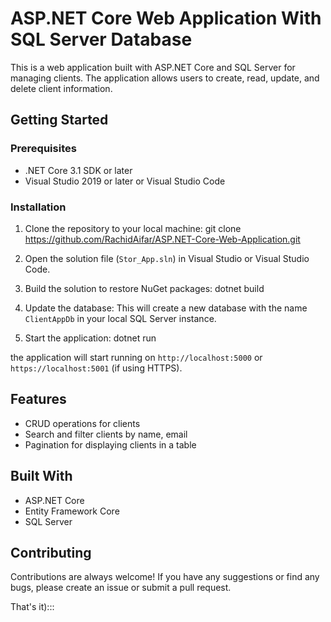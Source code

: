 # ASP.NET Core Web Application With SQL Server Database
This is a web application built with ASP.NET Core and SQL Server for managing clients. The application allows users to create, read, update, and delete client information.

## Getting Started

### Prerequisites

- .NET Core 3.1 SDK or later
- Visual Studio 2019 or later or Visual Studio Code

### Installation

1. Clone the repository to your local machine:
git clone https://github.com/RachidAifar/ASP.NET-Core-Web-Application.git
2. Open the solution file (`Stor_App.sln`) in Visual Studio or Visual Studio Code.

3. Build the solution to restore NuGet packages:
dotnet build
4. Update the database:
This will create a new database with the name `ClientAppDb` in your local SQL Server instance.

5. Start the application:
dotnet run

the application will start running on `http://localhost:5000` or `https://localhost:5001` (if using HTTPS).

## Features

- CRUD operations for clients
- Search and filter clients by name, email
- Pagination for displaying clients in a table

## Built With

- ASP.NET Core
- Entity Framework Core
- SQL Server

## Contributing

Contributions are always welcome! If you have any suggestions or find any bugs, please create an issue or submit a pull request.


That's it):::





